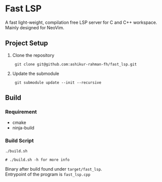 # Fast LSP
A fast light-weight, compilation free LSP server for C and C++ workspace. Mainly designed for NeoVim.

## Project Setup
1. Clone the repository
   ```
    git clone git@github.com:ashikur-rahman-fh/fast_lsp.git
   ```
2. Update the submodule
   ```
    git submodule update --init --recursive
   ```

## Build
### Requirement
- cmake
- ninja-build

### Build Script
```
./build.sh

# ./build.sh -h for more info
```

Binary after build found under `target/fast_lsp`.  
Entrypoint of the program is `fast_lsp.cpp`
